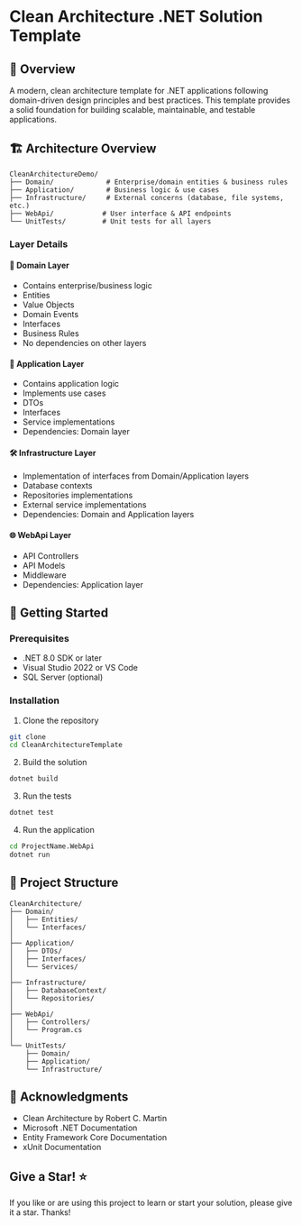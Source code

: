 ﻿# Clean Architecture .NET Solution Template

## 🌟 Overview
A modern, clean architecture template for .NET applications following domain-driven design principles and best practices. This template provides a solid foundation for building scalable, maintainable, and testable applications.

## 🏗️ Architecture Overview

```
CleanArchitectureDemo/
├── Domain/             # Enterprise/domain entities & business rules
├── Application/        # Business logic & use cases
├── Infrastructure/     # External concerns (database, file systems, etc.)
├── WebApi/            # User interface & API endpoints
└── UnitTests/         # Unit tests for all layers
```

### Layer Details

#### 🎯 Domain Layer
- Contains enterprise/business logic
- Entities
- Value Objects
- Domain Events
- Interfaces
- Business Rules
- No dependencies on other layers

#### 🔄 Application Layer
- Contains application logic
- Implements use cases
- DTOs
- Interfaces
- Service implementations
- Dependencies: Domain layer

#### 🛠️ Infrastructure Layer
- Implementation of interfaces from Domain/Application layers
- Database contexts
- Repositories implementations
- External service implementations
- Dependencies: Domain and Application layers

#### 🌐 WebApi Layer
- API Controllers
- API Models
- Middleware
- Dependencies: Application layer

## 🚀 Getting Started

### Prerequisites
- .NET 8.0 SDK or later
- Visual Studio 2022 or VS Code
- SQL Server (optional)

### Installation

1. Clone the repository
```bash
git clone 
cd CleanArchitectureTemplate
```

2. Build the solution
```bash
dotnet build
```

3. Run the tests
```bash
dotnet test
```

4. Run the application
```bash
cd ProjectName.WebApi
dotnet run
```

## 📝 Project Structure

```
CleanArchitecture/
├── Domain/
│   ├── Entities/
│   └── Interfaces/
│
├── Application/
│   ├── DTOs/
│   ├── Interfaces/
│   └── Services/
│
├── Infrastructure/
│   ├── DatabaseContext/
│   └── Repositories/
│
├── WebApi/
│   ├── Controllers/
│   └── Program.cs
│
└── UnitTests/
    ├── Domain/
    ├── Application/
    └── Infrastructure/
```

## 🙏 Acknowledgments

- Clean Architecture by Robert C. Martin
- Microsoft .NET Documentation
- Entity Framework Core Documentation
- xUnit Documentation

## Give a Star! :star:

If you like or are using this project to learn or start your solution, please give it a star. Thanks!
